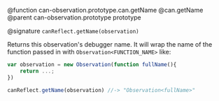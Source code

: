 @function can-observation.prototype.can.getName @can.getName
@parent can-observation.prototype prototype

@signature `canReflect.getName(observation)`

Returns this observation's debugger name. It will wrap the name of the
function passed in with `Observation<FUNCTION_NAME>` like:

```js
var observation = new Observation(function fullName(){
    return ...;
})

canReflect.getName(observation) //-> "Observation<fullName>"
```
